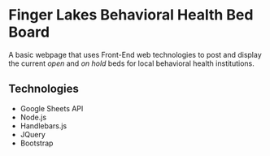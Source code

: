 # Finger Lakes Behavioral Health Bed Board
A basic webpage that uses Front-End web technologies to post and display the current *open* and *on hold* beds for local behavioral health institutions. 

## Technologies
* Google Sheets API
* Node.js
* Handlebars.js
* JQuery
* Bootstrap

